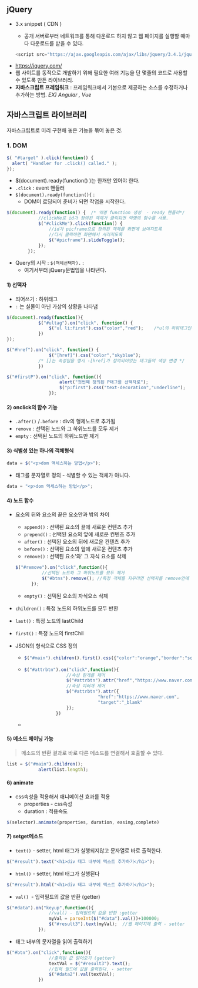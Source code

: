 ## jQuery

- 3.x snippet      ( CDN )

  - 공개 서버로부터 네트워크를 통해 다운로드 하지 않고 웹 페이지를 실행할 때마다 다운로드를 받을 수 있다.

  ```javascript
  <script src="https://ajax.googleapis.com/ajax/libs/jquery/3.4.1/jquery.min.js"></script> 
  ```

* https://jquery.com/
* 웹 사이트를 동적으로 개발하기 위해 필요한 여러 기능을 단 몇줄의 코드로 사용할 수 있도록 만든 라이브러리.
* **자바스크립트 프레임워크** : 프레임워크에서 기본으로 제공하는 소스를 수정하거나 추가하는 방법. *EX) Angular , Vue*  

## 자바스크립트 라이브러리

자바스크립트로 미리 구현해 놓은 기능을 묶어 놓은 것.

### 1. DOM

```javascript
$( "#target" ).click(function() {
  alert( "Handler for .click() called." );
});
```

* $(document).ready(function()   )는 한개만 있어야 한다.
* `.click` : event 핸들러
* `$(document).ready(function(){` :
  * DOM이 로딩되어 준비가 되면 작업을 시작한다.

``` javascript
$(document).ready(function() {	/* 익명 function 생성  - ready 핸들러*/
			//clickMe로 id가 정의된 객체가 클릭되면 익명의 함수를 사용.
			$("#clickMe").click(function() {
				//id가 picframe으로 정의된 객체를 화면에 보여지도록
				//다시 클릭하면 화면에서 사라지도록
				$("#picframe").slideToggle();
			});	
		});
```

* Query의 시작 : `$(객체선택자).`   :
  * 여기서부터 jQuery문법임을 나타낸다.

#### 1) 선택자 

* 띄어쓰기 : 하위태그
* `:` 는 실물이 아닌 가상의 상황을 나타냄

```javascript
$(document).ready(function(){
			$("#ultag").on("click", function() {
				$("ul li:first").css("color","red");	/*ul의 하위태그인 li 중에서~ */
			})
});
```

```javascript
$("#href").on("click", function() {
				$("[href]").css("color","skyblue");
			/* []는 속성임을 명시 -[href]가 정의되어있는 태그들의 색상 변경 */
			})
```

```javascript
$("#firstP").on("click", function(){
					alert("첫번째 정의된 P태그를 선택자로");
					$("p:first").css("text-decoration","underline");
				});
```

#### 2) onclick의 함수 기능 

* `.after()` /`.before` : div의 형제노드로 추가됨
* `remove` : 선택된 노드와 그 하위노드를 모두 제거
* `empty` : 선택된 노드의 하위노드만 제거



#### 3) 식별성 있는 하나의 객체형식 

```javascript
data = $("<p>dom 액세스하는 방법</p>");
```

* 태그를 문자열로 정의 - 식별할 수 있는 객체가 아니다.

```javascript
data = "<p>dom 액세스하는 방법</p>";	
```



#### 4) 노드 함수

* 요소의 뒤와 요소의 끝은 요소안과 밖의 차이
  
  * `append()` : 선택된 요소의 끝에 새로운 컨텐츠 추가
  * `prepend()` : 선택된 요소의 앞에 새로운 컨텐츠 추가
  * `after()` : 선택된 요소의 뒤에 새로운 컨텐츠 추가
  * `before()` : 선택된 요소의 앞에 새로운 컨텐츠 추가
  * `remove()` :  선택된 요소'와' 그 자식 요소를 삭제
  
  ```javascript
  $("#remove").on("click",function(){
  			//선택된 노드와 그 하위노드를 모두 제거
  			$("#btns").remove(); //특정 객체를 지우려면 선택자를 remove안에 정의
  		});
  ```
  
  * `empty()` : 선택된 요소의 자식요소 삭제

* `children()` : 특정 노드의 하위노드를 모두 반환

* `last()` : 특정 노드의 lastChild

* `first()` : 특정 노드의 firstChil

* JSON의 형식으로 CSS 정의

  * ```javascript
    $("#main").children().first().css({"color":"orange","border":"solid 1px red"});
    ```

  * ```javascript
    $("#attrbtn").on("click",function(){
    				//속성 한개를 제어
    				$("#attrbtn").attr("href","https://www.naver.com");
    				//속성 여러개 제어
    				$("#attrbtn").attr({
    							"href":"https://www.naver.com",
    							"target":"_blank"
    				});
    			})
    ```

  * 

#### 5) 메소드 체이닝 가능 

>  메소드의 반환 결과로 바로 다른 메소드를 연결해서 호출할 수 있다.

```javascript
list = $("#main").children();
			alert(list.length);
```

#### 6) animate

* css속성을 적용해서 애니메이션 효과를 적용
  * properties - css속성
  * duration : 적용속도

```javascript
$(selector).animate(properties, duration, easing,complete)
```

#### 7) setget메소드

* `text()` - setter, html 태그가 실행되지않고 문자열로 바로 출력한다.

```javascript
$("#result").text("<h1>div 태그 내부에 텍스트 추가하기</h1>");
```

* `html()` - setter, html 태그가 실행된다

```javascript
$("#result").html("<h1>div 태그 내부에 텍스트 추가하기</h1>");
```

* `val() `- 입력필드의 값을 반환 (getter)

```javascript
$("#data").on("keyup",function(){
				//val() - 입력필드의 값을 반환 :getter
				myVal = parseInt($("#data").val())+100000;
				$("#result3").text(myVal); 	//웹 페이지에 출력 - setter
			});
```

* 태그 내부의 문자열을 읽어 출력하기 

```javascript
$("#btn").on("click",function(){
    			//출력된 값 읽어오기 (getter)
				textVal = $("#result3").text();
				//입력 필드에 값을 출력한다. - setter
				$("#data2").val(textVal);
			})
```



